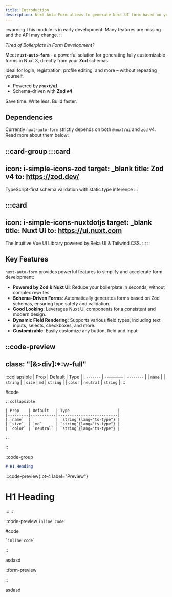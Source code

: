 ```yaml
---
title: Introduction
description: Nuxt Auto Form allows to generate Nuxt UI form based on your Tailwind schema.
---
```


::warning
This module is in early development. Many features are missing and the API may change.
::

*Tired of Boilerplate in Form Development?*

Meet **`nuxt-auto-form`** - a powerful solution for generating fully customizable forms in Nuxt 3, directly from your **Zod** schemas.

Ideal for login, registration, profile editing, and more – without repeating yourself.

* Powered by **`@nuxt/ui`**
* Schema-driven with **Zod v4**

Save time. Write less. Build faster.

## Dependencies

Currently `nuxt-auto-form` strictly depends on both `@nuxt/ui` and `zod` v4.
Read more about them below:

::card-group
  :::card
  ---
  icon: i-simple-icons-zod
  target: _blank
  title: Zod v4
  to: https://zod.dev/
  ---
  TypeScript-first schema validation with static type inference
  :::

  :::card
  ---
  icon: i-simple-icons-nuxtdotjs
  target: _blank
  title: Nuxt UI
  to: https://ui.nuxt.com
  ---
  The Intuitive Vue UI Library powered by Reka UI & Tailwind CSS.
  :::
::

## Key Features

`nuxt-auto-form` provides powerful features to simplify and accelerate form development:

- **Powered by Zod & Nuxt UI**: Reduce your boilerplate in seconds, without complex rewrites.
- **Schema-Driven Forms**: Automatically generates forms based on Zod schemas, ensuring type safety and validation.
- **Good Looking**: Leverages Nuxt UI components for a consistent and modern design.
- **Dynamic Field Rendering**: Supports various field types, including text inputs, selects, checkboxes, and more.
- **Customizable**: Easily customize any button, field and input

::code-preview
---
class: "[&>div]:*:w-full"
---
:::collapsible
| Prop    | Default   | Type     |
| ------- | --------- | -------- |
| `name`  |           | `string` |
| `size`  | `md`      | `string` |
| `color` | `neutral` | `string` |
:::

#code
```mdc
::collapsible

| Prop    | Default   | Type                     |
|---------|-----------|--------------------------|
| `name`  |           | `string`{lang="ts-type"} |
| `size`  | `md`      | `string`{lang="ts-type"} |
| `color` | `neutral` | `string`{lang="ts-type"} |

::
```
::

::code-group
```md [Code]
# H1 Heading
```

:::code-preview{.pt-4 label="Preview"}
  <!-- markdownlint-disable-next-line -->
# H1 Heading
:::
::

::code-preview
`inline code`

#code

```mdc
`inline code`
```
::

asdasd

::form-preview

::

asdasd
